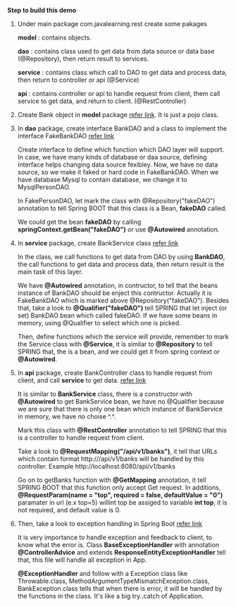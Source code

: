 **Step to build this demo**

1. Under main package com.javalearning.rest create some pakages

    **model** : contains objects.
    
    **dao** : contains class used to get data from data source or data base (@Repository), then return result to services.
    
    **service** : contains class which call to DAO to get data and process data, then return to controller or api (@Service)
    
    **api** : contains controller or api to handle request from client, them call service to get data, and return to client. (@RestController)
    
    
2. Create Bank object in **model** package [refer link](https://github.com/colenhuttran/spring-seftstudy/blob/master/Restful_spring_boot/src/main/java/com/javalearning/rest/model/Bank.java). It is just a pojo class.

3. In **dao** package, create interface BankDAO and a class to implement the interface FakeBankDAO [refer link](https://github.com/colenhuttran/spring-seftstudy/tree/master/Restful_spring_boot/src/main/java/com/javalearning/rest/dao)

    Create interface to define which function which DAO layer will support. In case, we have many kinds of database or daa source, 
    defining interface helps changing data source fexibley. Now, we have no data source, so we make it faked or hard code in FakeBankDAO.
    When we have database Mysql to contain database, we change it to MysqlPersonDAO.
  
    In FakePersonDAO, let mark the class with @Repository("fakeDAO") annotation to tell 
    Spring BOOT that this class is a Bean, **fakeDAO**  called.
    
    We could get the bean **fakeDAO** by calling **springContext.getBean("fakeDAO")** or use **@Autowired** annotation.
    
    
4. In **service** package, create BankService class [refer link](https://github.com/colenhuttran/spring-seftstudy/tree/master/Restful_spring_boot/src/main/java/com/javalearning/rest/service)

    In the class, we call functions to get data from DAO by using **BankDAO**, the call functions to get data and process data,
    then return result is the main task of this layer.
    
    We have **@Autowired** annotation, in contructor, to tell that the beans instance of BankDAO should be enject this contructor.
    Actually it is FakeBankDAO which is marked above @Repository("fakeDAO"). Besides that, take a look to **@Qualifier("fakeDAO")** 
    tell SPRING that let inject (or set) BankDAO bean which called fakeDAO. If we have some beans in memory, using @Qualifier to select which 
    one is picked.
    
    Then, define functions which the service will provide, remember to mark the Service class with **@Service**, it is similar to **@Repository**
    to tell SPRING that, the is a bean, and we could get it from spring context or **@Autowired**.
    
5. In **api** package, create BankController class to handle request from client, and call **service** to get data. 
[refer link](https://github.com/colenhuttran/spring-seftstudy/tree/master/Restful_spring_boot/src/main/java/com/javalearning/rest/api)

    It is similar to **BankService** class, there is a constructor with **@Autowired** to get BankService bean, we have no @Qualifier 
    because we are sure that there is only one bean which instance of BankService in memory, we have no choise ^.^.
    
    Mark this class with **@RestController** annotation to tell SPRING that this is a controller to handle request from client.
    
    Take a look to **@RequestMapping("/api/v1/banks")**, it tell that URLs which contain format http://<your-web-sside>/api/v1/banks 
    will be handled by this controller. Example http://localhost:8080/api/v1/banks
    
    
    Go on to getBanks function with **@GetMapping** annotation, it tell SPRING BOOT that this function only accept Get request. In      additions, **@RequestParam(name = "top", required = false, defaultValue = "0")** paramater in url (e.x top=5) willint top be assiged to variable **int top**, it is not required, and default value is 0.
    
6. Then, take a look to exception handling in Spring Boot 
[refer link](https://github.com/colenhuttran/spring-seftstudy/tree/master/Restful_spring_boot/src/main/java/com/javalearning/rest/exception)

    It is very importance to handle exception and feedback to client, to know what the error is. Class **BaseExceptionHandler** with annotation **@ControllerAdvice** and extends **ResponseEntityExceptionHandler** tell that, this file will handle all exception in App.

   **@ExceptionHandler** and follow with a Exception class like Throwable.class, MethodArgumentTypeMismatchException.class, BankException.class tells that when there is error, it will be handled by the functions in the class. It's like a big try..catch of Application.
  
  
  



    

